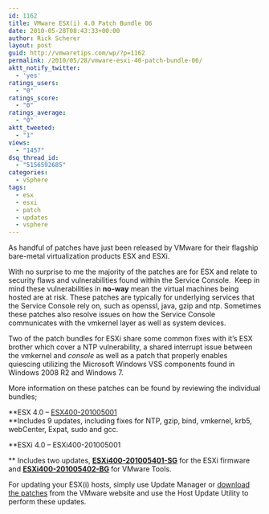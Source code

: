 ```yaml
---
id: 1162
title: VMware ESX(i) 4.0 Patch Bundle 06
date: 2010-05-28T08:43:33+00:00
author: Rick Scherer
layout: post
guid: http://vmwaretips.com/wp/?p=1162
permalink: /2010/05/28/vmware-esxi-40-patch-bundle-06/
aktt_notify_twitter:
  - 'yes'
ratings_users:
  - "0"
ratings_score:
  - "0"
ratings_average:
  - "0"
aktt_tweeted:
  - "1"
views:
  - "1457"
dsq_thread_id:
  - "5156592685"
categories:
  - vSphere
tags:
  - esx
  - esxi
  - patch
  - updates
  - vsphere
---
```

As handful of patches have just been released by VMware for their flagship bare-metal virtualization products ESX and ESXi.

With no surprise to me the majority of the patches are for ESX and relate to security flaws and vulnerabilities found within the Service Console.  Keep in mind these vulnerabilities in **no-way** mean the virtual machines being hosted are at risk. These patches are typically for underlying services that the Service Console rely on, such as openssl, java, gzip and ntp. Sometimes these patches also resolve issues on how the Service Console communicates with the vmkernel layer as well as system devices.

Two of the patch bundles for ESXi share some common fixes with it&#8217;s ESX brother which cover a NTP vulnerability, a shared interrupt issue between the vmkernel and _console_ as well as a patch that properly enables quiescing utilizing the Microsoft Windows VSS components found in Windows 2008 R2 and Windows 7.

More information on these patches can be found by reviewing the individual bundles;

**ESX 4.0 &#8211; <a href="http://kb.vmware.com/kb/1019491" target="_blank"><span>ESX400-201005001</span><br /> </a>**Includes 9 updates, including fixes for NTP, gzip, bind, vmkernel, krb5, webCenter, Expat, sudo and gcc.

**ESXi 4.0 &#8211; <span>ESXi400-201005001</span>
  
** Includes two updates, <span><a href="http://kb.vmware.com/kb/1021041" target="_blank"><strong>ESXi400-201005401-SG</strong></a> for the ESXi firmware and <strong><span><a href="http://kb.vmware.com/kb/1021042" target="_blank">ESXi400-201005402-BG</a></span> </strong>for VMware Tools.</span>

For updating your ESX(i) hosts, simply use Update Manager or <a href="http://www.vmware.com/patch/download/" target="_blank">download the patches</a> from the VMware website and use the Host Update Utility to perform these updates.